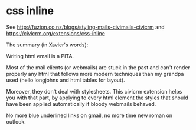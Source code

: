 css inline
======================

See http://fuzion.co.nz/blogs/styling-mails-civimails-civicrm and https://civicrm.org/extensions/css-inline

The summary (in Xavier's words):

Writing html email is a PITA. 

Most of the mail clients (or webmails) are stuck in the past and can't render properly any html that follows more modern techniques than my grandpa used (hello longjohns and html tables for layout).

Moreover, they don't deal with stylesheets. 
This civicrm extension helps you with that part, by applying to every html element the styles that should have been applied automatically if bloody webmails behaved.

No more blue underlined links on gmail, no more time new roman on outlook.
